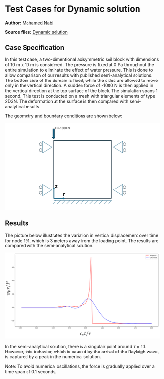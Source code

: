 # Test Cases for Dynamic solution

**Author:** [Mohamed Nabi](https://github.com/mnabideltares)

**Source files:** [Dynamic solution](https://github.com/KratosMultiphysics/Kratos/tree/master/applications/GeoMechanicsApplication/tests/test_dynamic/test_constant_point_load_2d_axi)

## Case Specification
In this test case, a two-dimentional axisymmetric soil block with dimensions of 10 m x 10 m is considered. The pressure is fixed at 0 Pa throughout the entire simulation to eliminate the effect of water pressure.  This is done to allow comparison of our results with published semi-analytical solutions. The bottom side of the domain is fixed, while the sides are allowed to move only in the vertical direction. A sudden force of -1000 N is then applied in the vertical direction at the top surface of the block. The simulation spans 1 second. This test is conducted on a mesh with triangular elements of type 2D3N. The deformation at the surface is then compared with semi-analytical results.

The geometry and boundary conditions are shown below:

<img src="../documentation_data/test_constant_point_load_2d_axi_conditions.svg" alt="Visualization of the geometry and the boundary conditions" title="Visualization of the geometry and the boundary conditions" width="600">

## Results

The picture below illustrates the variation in vertical displacement over time for node 191, which is 3 meters away from the loading point. The results are compared with the semi-analytical solution.

<img src="../documentation_data/test_constant_point_load_2d_axi_results.png" alt="The vertical displacement, compared with semi-analytical solution" title="Temperature within the box width at the last time step" width="600">

In the semi-analytical solution, there is a singulair point around $\tau = 1.1$. However, this behavior, which is caused by the arrival of the Rayleigh wave, is captured by a peak in the numerical solution. 

Note: To avoid numerical oscillations, the force is gradually applied over a time span of 0.1 seconds. 
